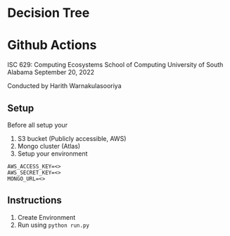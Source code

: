 # Decision Tree

# Github Actions

ISC 629: Computing Ecosystems
School of Computing
University of South Alabama
September 20, 2022

Conducted by Harith Warnakulasooriya

## Setup

Before all setup your 

1. S3 bucket (Publicly accessible, AWS)
2. Mongo cluster (Atlas)
3. Setup your environment

```
AWS_ACCESS_KEY=<>
AWS_SECRET_KEY=<>
MONGO_URL=<>
```
## Instructions

1. Create Environment
2. Run using `python run.py`
